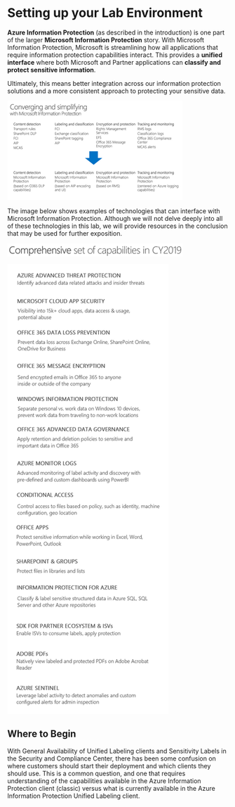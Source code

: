 # Setting up your Lab Environment

**Azure Information Protection** (as described in the introduction) is one part of the larger **Microsoft Information Protection** story.  With Microsoft Information Protection, Microsoft is streamlining how all applications that require information protection capabilities interact.  This provides a **unified interface** where both Microsoft and Partner applications can **classify and protect sensitive information**. 

Ultimately, this means better integration across our information protection solutions and a more consistent approach to protecting your sensitive data.

![](./media/MIPsimplify.png) 

The image below shows examples of technologies that can interface with Microsoft Information Protection. Although we will not delve deeply into all of these technologies in this lab, we will provide resources in the conclusion that may be used for further exposition.  

![](./media/MIPCapabilities.png)

![](./media/MIP.png) 

## Where to Begin

With General Availability of Unified Labeling clients and Sensitivity Labels in the Security and Compliance Center, there has been some confusion on where customers should start their deployment and which clients they should use. This is a common question, and one that requires understanding of the capabilities available in the Azure Information Protection client (classic) versus what is currently available in the Azure Information Protection Unified Labeling client. 
